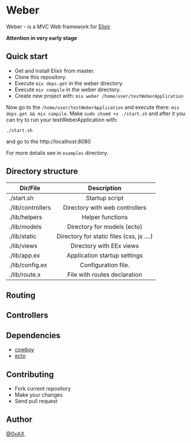 Weber
========

Weber - is a MVC Web framework for [Elixir](http://elixir-lang.org/). 

**Attention in very early stage**

## Quick start

 * Get and install Elixir from master.
 * Clone this repository.
 * Execute `mix deps.get` in the weber directory.
 * Execute `mix compile` in the weber directory.
 * Create new project with: `mix weber /home/user/testWeberApplication`

Now go to the `/home/user/testWeberApplication` and execute there: `mix deps.get && mix compile`. Make `sudo chomd +x ./start.sh` and after it you can try to run your testWeberApplication with:

```
./start.sh
```

and go to the http://localhost:8080

For more details see in `examples` directory.

## Directory structure

| Dir/File              | Description                                               |
| --------------------- |:---------------------------------------------------------:| 
|    ./start.sh         | Startup script                                            |
|    ./lib/controllers  | Directory with web controllers                            |
|    ./lib/helpers      | Helper functions                                          |
|    ./lib/models       | Directory for models (ecto)                               |
|    ./lib/static       | Directory for static files (css, js ....)                 |
|    ./lib/views        | Directory with EEx views                                  |
|    ./lib/app.ex       | Application startup settings                              |
|    ./lib/config.ex    | Configuration file.                                       |
|    ./lib/route.x      | File with routes declaration                              |

## Routing

## Controllers  

## Dependencies

  * [cowboy](https://github.com/extend/cowboy)
  * [ecto](https://github.com/elixir-lang/ecto)

## Contributing

  * Fork current repository
  * Make your changes
  * Send pull request

## Author

[@0xAX](https://twitter.com/0xAX).